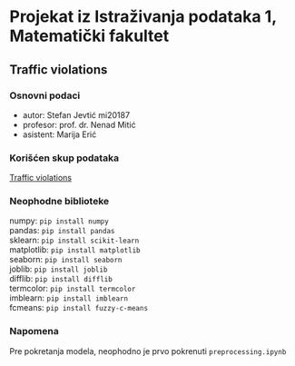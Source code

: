 # Projekat iz Istraživanja podataka 1, Matematički fakultet
## Traffic violations

### Osnovni podaci
  - autor: Stefan Jevtić mi20187
  - profesor: prof. dr. Nenad Mitić
  - asistent: Marija Erić

### Korišćen skup podataka
[Traffic violations](https://www.openml.org/search?type=data&sort=nr_of_downloads&status=active&qualities.NumberOfInstances=between_1000_10000&qualities.NumberOfFeatures=between_10_100&qualities.NumberOfClasses=gte_2&id=42345)

### Neophodne biblioteke
numpy: `pip install numpy` <br>
pandas: `pip install pandas`<br>
sklearn: `pip install scikit-learn`<br>
matplotlib: `pip install matplotlib`<br>
seaborn: `pip install seaborn`<br>
joblib: `pip install joblib`<br>
difflib: `pip install difflib`<br>
termcolor: `pip install termcolor`<br>
imblearn: `pip install imblearn`<br>
fcmeans: `pip install fuzzy-c-means`<br>

### Napomena
Pre pokretanja modela, neophodno je prvo pokrenuti `preprocessing.ipynb`
